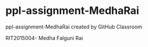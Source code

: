 # ppl-assignment-MedhaRai
ppl-assignment-MedhaRai created by GitHub Classroom

RIT2015004- Medha Falguni Rai
